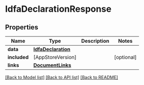 # IdfaDeclarationResponse

## Properties
Name | Type | Description | Notes
------------ | ------------- | ------------- | -------------
**data** | [**IdfaDeclaration**](IdfaDeclaration.md) |  | 
**included** | [AppStoreVersion] |  | [optional] 
**links** | [**DocumentLinks**](DocumentLinks.md) |  | 

[[Back to Model list]](../README.md#documentation-for-models) [[Back to API list]](../README.md#documentation-for-api-endpoints) [[Back to README]](../README.md)


